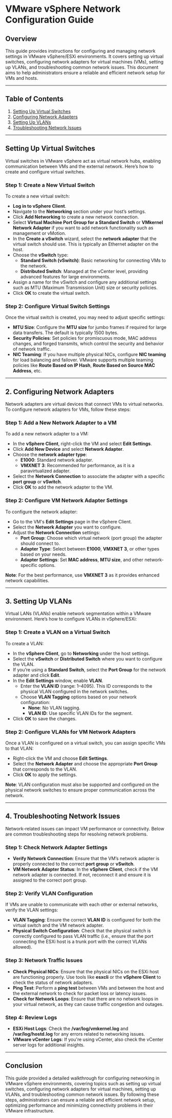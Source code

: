 # VMware vSphere Network Configuration Guide

## Overview
This guide provides instructions for configuring and managing network settings in VMware vSphere/ESXi environments. It covers setting up virtual switches, configuring network adapters for virtual machines (VMs), setting up VLANs, and troubleshooting common network issues. This document aims to help administrators ensure a reliable and efficient network setup for VMs and hosts.

---

## Table of Contents
1. [Setting Up Virtual Switches](#setting-up-virtual-switches)
2. [Configuring Network Adapters](#2.-configuring-network-adapters)
3. [Setting Up VLANs](#setting-up-vlans)
4. [Troubleshooting Network Issues](#troubleshooting-network-issues)

---

## Setting Up Virtual Switches

Virtual switches in VMware vSphere act as virtual network hubs, enabling communication between VMs and the external network. Here’s how to create and configure virtual switches.

### Step 1: Create a New Virtual Switch

To create a new virtual switch:
- **Log in to vSphere Client**.
- Navigate to the **Networking** section under your host’s settings.
- Click **Add Networking** to create a new network connection.
- Select **Virtual Machine Port Group for a Standard Switch** or **VMkernel Network Adapter** if you want to add network functionality such as management or vMotion.
- In the **Create a vSwitch** wizard, select the **network adapter** that the virtual switch should use. This is typically an Ethernet adapter on the host.
- Choose the **vSwitch** type:
  - **Standard Switch (vSwitch)**: Basic networking for connecting VMs to the network.
  - **Distributed Switch**: Managed at the vCenter level, providing advanced features for large environments.
- Assign a name for the vSwitch and configure any additional settings such as MTU (Maximum Transmission Unit) size or security policies.
- Click **OK** to create the virtual switch.

### Step 2: Configure Virtual Switch Settings
Once the virtual switch is created, you may need to adjust specific settings:
- **MTU Size**: Configure the **MTU size** for jumbo frames if required for large data transfers. The default is typically 1500 bytes.
- **Security Policies**: Set policies for promiscuous mode, MAC address changes, and forged transmits, which control the security and behavior of network traffic.
- **NIC Teaming**: If you have multiple physical NICs, configure **NIC teaming** for load balancing and failover. VMware supports multiple teaming policies like **Route Based on IP Hash**, **Route Based on Source MAC Address**, etc.

---

## 2. Configuring Network Adapters

Network adapters are virtual devices that connect VMs to virtual networks. To configure network adapters for VMs, follow these steps:

### Step 1: Add a New Network Adapter to a VM

To add a new network adapter to a VM:
- In the **vSphere Client**, right-click the VM and select **Edit Settings**.
- Click **Add New Device** and select **Network Adapter**.
- Choose the **network adapter type**:
  - **E1000**: Standard network adapter.
  - **VMXNET 3**: Recommended for performance, as it is a paravirtualized adapter.
- Select the **Network Connection** to associate the adapter with a specific **port group** or **vSwitch**.
- Click **OK** to add the network adapter to the VM.

### Step 2: Configure VM Network Adapter Settings

To configure the network adapter:
- Go to the VM's **Edit Settings** page in the vSphere Client.
- Select the **Network Adapter** you want to configure.
- Adjust the **Network Connection** settings:
  - **Port Group**: Choose which virtual network (port group) the adapter should connect to.
  - **Adapter Type**: Select between **E1000**, **VMXNET 3**, or other types based on your needs.
  - **Adapter Settings**: Set **MAC address**, **MTU size**, and other network-specific options.

**Note**: For the best performance, use **VMXNET 3** as it provides enhanced network capabilities.

---

## 3. Setting Up VLANs

Virtual LANs (VLANs) enable network segmentation within a VMware environment. Here’s how to configure VLANs in vSphere/ESXi:

### Step 1: Create a VLAN on a Virtual Switch

To create a VLAN:
- In the **vSphere Client**, go to **Networking** under the host settings.
- Select the **vSwitch** or **Distributed Switch** where you want to configure the VLAN.
- If you’re using a **Standard Switch**, select the **Port Group** for the network adapter and click **Edit**.
- In the **Edit Settings** window, enable **VLAN**.
  - Enter the **VLAN ID** (range: 1–4095). This ID corresponds to the physical VLAN configured in the network switches.
  - Choose **VLAN Tagging** options based on your network configuration:
    - **None**: No VLAN tagging.
    - **VLAN ID**: Use specific VLAN IDs for the segment.
- Click **OK** to save the changes.

### Step 2: Configure VLANs for VM Network Adapters

Once a VLAN is configured on a virtual switch, you can assign specific VMs to that VLAN:
- Right-click the VM and choose **Edit Settings**.
- Select the **Network Adapter** and choose the appropriate **Port Group** that corresponds to the VLAN.
- Click **OK** to apply the settings.

**Note**: VLAN configuration must also be supported and configured on the physical network switches to ensure proper communication across the network.

---

## 4. Troubleshooting Network Issues

Network-related issues can impact VM performance or connectivity. Below are common troubleshooting steps for resolving network problems.

### Step 1: Check Network Adapter Settings

- **Verify Network Connection**: Ensure that the VM’s network adapter is properly connected to the correct **port group** or **vSwitch**.
- **VM Network Adapter Status**: In the **vSphere Client**, check if the VM network adapter is connected. If not, reconnect it and ensure it is assigned to the correct port group.

### Step 2: Verify VLAN Configuration

If VMs are unable to communicate with each other or external networks, verify the VLAN settings:
- **VLAN Tagging**: Ensure the correct **VLAN ID** is configured for both the virtual switch and the VM network adapter.
- **Physical Switch Configuration**: Check that the physical switch is correctly configured to pass VLAN traffic (i.e., ensure that the port connecting the ESXi host is a trunk port with the correct VLANs allowed).

### Step 3: Network Traffic Issues

- **Check Physical NICs**: Ensure that the physical NICs on the ESXi host are functioning properly. Use tools like **esxcli** or the **vSphere Client** to check the status of network adapters.
- **Ping Test**: Perform a **ping test** between VMs and between the host and the external network to check for packet loss or latency issues.
- **Check for Network Loops**: Ensure that there are no network loops in your virtual network, as they can cause traffic congestion and outages.

### Step 4: Review Logs

- **ESXi Host Logs**: Check the **/var/log/vmkernel.log** and **/var/log/hostd.log** for any errors related to networking issues.
- **VMware vCenter Logs**: If you're using vCenter, also check the vCenter server logs for additional insights.

---

## Conclusion

This guide provided a detailed walkthrough for configuring networking in VMware vSphere environments, covering topics such as setting up virtual switches, configuring network adapters for virtual machines, setting up VLANs, and troubleshooting common network issues. By following these steps, administrators can ensure a reliable and efficient network setup, optimizing performance and minimizing connectivity problems in their VMware infrastructure.
